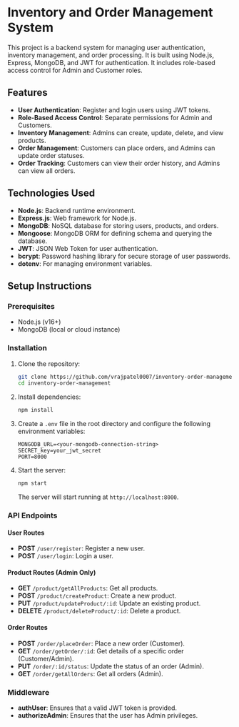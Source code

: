 # Inventory and Order Management System

This project is a backend system for managing user authentication, inventory management, and order processing. It is built using Node.js, Express, MongoDB, and JWT for authentication. It includes role-based access control for Admin and Customer roles.

## Features

- **User Authentication**: Register and login users using JWT tokens.
- **Role-Based Access Control**: Separate permissions for Admin and Customers.
- **Inventory Management**: Admins can create, update, delete, and view products.
- **Order Management**: Customers can place orders, and Admins can update order statuses.
- **Order Tracking**: Customers can view their order history, and Admins can view all orders.

## Technologies Used

- **Node.js**: Backend runtime environment.
- **Express.js**: Web framework for Node.js.
- **MongoDB**: NoSQL database for storing users, products, and orders.
- **Mongoose**: MongoDB ORM for defining schema and querying the database.
- **JWT**: JSON Web Token for user authentication.
- **bcrypt**: Password hashing library for secure storage of user passwords.
- **dotenv**: For managing environment variables.

## Setup Instructions

### Prerequisites

- Node.js (v16+)
- MongoDB (local or cloud instance)

### Installation

1. Clone the repository:

   ```bash
   git clone https://github.com/vrajpatel0007/inventory-order-management.git
   cd inventory-order-management
   ```

2. Install dependencies:

   ```bash
   npm install
   ```

3. Create a `.env` file in the root directory and configure the following environment variables:

   ```env
   MONGODB_URL=<your-mongodb-connection-string>
   SECRET_key=your_jwt_secret
   PORT=8000
   ```

4. Start the server:

   ```bash
   npm start
   ```

   The server will start running at `http://localhost:8000`.

### API Endpoints

#### User Routes

- **POST** `/user/register`: Register a new user.
- **POST** `/user/login`: Login a user.

#### Product Routes (Admin Only)

- **GET** `/product/getAllProducts`: Get all products.
- **POST** `/product/createProduct`: Create a new product.
- **PUT** `/product/updateProduct/:id`: Update an existing product.
- **DELETE** `/product/deleteProduct/:id`: Delete a product.

#### Order Routes

- **POST** `/order/placeOrder`: Place a new order (Customer).
- **GET** `/order/getOrder/:id`: Get details of a specific order (Customer/Admin).
- **PUT** `/order/:id/status`: Update the status of an order (Admin).
- **GET** `/order/getAllOrders`: Get all orders (Admin).

### Middleware

- **authUser**: Ensures that a valid JWT token is provided.
- **authorizeAdmin**: Ensures that the user has Admin privileges.
